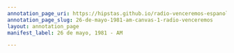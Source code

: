 ```yaml
---
annotation_page_uri: https://hipstas.github.io/radio-venceremos-espanol/annotations/26-de-mayo-1981-am-canvas-1-radio-venceremos.json
annotation_page_slug: 26-de-mayo-1981-am-canvas-1-radio-venceremos
layout: annotation_page
manifest_label: 26 de mayo, 1981 - AM

---
```

